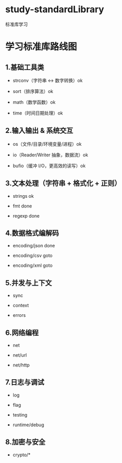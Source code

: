 # study-standardLibrary
标准库学习

# 学习标准库路线图
## 1.基础工具类

* strconv（字符串 ↔ 数字转换）ok

* sort（排序算法）ok

* math（数学函数）ok

* time（时间日期处理）ok

## 2.输入输出 & 系统交互

* os（文件/目录/环境变量/进程）ok

* io（Reader/Writer 抽象，数据流）ok

* bufio（缓冲 I/O，更高效的读写）ok

## 3.文本处理（字符串 + 格式化 + 正则）

* strings ok

* fmt done

* regexp done

## 4.数据格式编解码

* encoding/json done 

* encoding/csv  goto

* encoding/xml goto 

## 5.并发与上下文

* sync

* context

* errors

## 6.网络编程

* net

* net/url

* net/http

## 7.日志与调试

* log

* flag

* testing

* runtime/debug

## 8.加密与安全

* crypto/*
